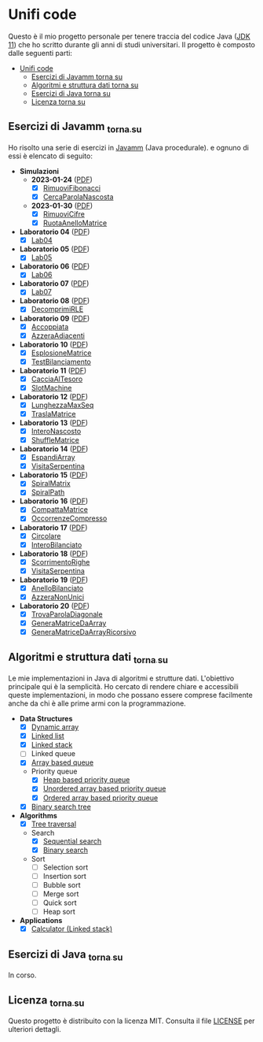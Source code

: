 # Unifi code

Questo è il mio progetto personale per tenere traccia del codice
Java ([JDK 11](https://adoptium.net/temurin/releases/?variant=openjdk11)) che ho scritto durante gli anni di studi
universitari. Il progetto è composto dalle seguenti parti:

- [Unifi code](#unifi-code)
  - [Esercizi di Javamm torna su](#esercizi-di-javamm-torna-su)
  - [Algoritmi e struttura dati torna su](#algoritmi-e-struttura-dati-torna-su)
  - [Esercizi di Java torna su](#esercizi-di-java-torna-su)
  - [Licenza torna su](#licenza-torna-su)

## Esercizi di Javamm [<sub>torna su</sub>](#unifi-code)

Ho risolto una serie di esercizi in [Javamm](https://github.com/LorenzoBettini/javamm) (Java procedurale). e ognuno di
essi è elencato di seguito:

- **Simulazioni**
    - **2023-01-24** ([PDF](./javamm-exercises/src/main/java/com/github/lorenzoyang/simulazioni/prova2023_01_24/20230124%20-%20Terza%20Simulazione%20PI%20-%20finale.pdf))
        - [x] [RimuoviFibonacci](./javamm-exercises/src/main/java/com/github/lorenzoyang/simulazioni/prova2023_01_24/RimuoviFibonacci.java)
        - [x] [CercaParolaNascosta](./javamm-exercises/src/main/java/com/github/lorenzoyang/simulazioni/prova2023_01_24/CercaParolaNascosta.java)
    - **2023-01-30** ([PDF](./javamm-exercises/src/main/java/com/github/lorenzoyang/simulazioni/prova2023_01_30/2023-01-30%20(PI%20Java--)%20-%20finale.pdf))
        - [x] [RimuoviCifre](./javamm-exercises/src/main/java/com/github/lorenzoyang/simulazioni/prova20230130/RimuoviCifre.java)
        - [x] [RuotaAnelloMatrice](./javamm-exercises/src/main/java/com/github/lorenzoyang/simulazioni/prova20230130/RuotaAnelloMatrice.java)
- **Laboratorio 04** ([PDF](./javamm-exercises/src/main/java/com/github/lorenzoyang/lab04/Lab04.pdf))
    - [x] [Lab04](./javamm-exercises/src/main/java/com/github/lorenzoyang/lab04/Lab04.java)
- **Laboratorio 05** ([PDF](./javamm-exercises/src/main/java/com/github/lorenzoyang/lab05/Lab05.pdf))
    - [x] [Lab05](./javamm-exercises/src/main/java/com/github/lorenzoyang/lab05/Lab05.java)
- **Laboratorio 06** ([PDF](./javamm-exercises/src/main/java/com/github/lorenzoyang/lab06/Lab06.pdf))
    - [x] [Lab06](./javamm-exercises/src/main/java/com/github/lorenzoyang/lab06/Lab06.java)
- **Laboratorio 07** ([PDF](./javamm-exercises/src/main/java/com/github/lorenzoyang/lab07/Lab07.pdf))
    - [x] [Lab07](./javamm-exercises/src/main/java/com/github/lorenzoyang/lab07/Lab07.java)
- **Laboratorio 08** ([PDF](./javamm-exercises/src/main/java/com/github/lorenzoyang/lab08/2020-02-05%20(prima%20PI%20-%20es%201).pdf))
    - [x] [DecomprimiRLE](./javamm-exercises/src/main/java/com/github/lorenzoyang/lab08/DecomprimiRLE.java)
- **Laboratorio 09** ([PDF](./javamm-exercises/src/main/java/com/github/lorenzoyang/lab09/2021-01-12%20(simulazione%20prova%20intermedia)%20-%20v00.pdf))
    - [x] [Accoppiata](./javamm-exercises/src/main/java/com/github/lorenzoyang/lab09/Accoppiata.java)
    - [x] [AzzeraAdiacenti](./javamm-exercises/src/main/java/com/github/lorenzoyang/lab09/AzzeraAdiacenti.java)
- **Laboratorio 10** ([PDF](./javamm-exercises/src/main/java/com/github/lorenzoyang/lab10/2021-01-19%20(simulazione%20prova%20intermedia)%20-%20v01.pdf))
    - [x] [EsplosioneMatrice](./javamm-exercises/src/main/java/com/github/lorenzoyang/lab10/EsplosioneMatrice.java)
    - [x] [TestBilanciamento](./javamm-exercises/src/main/java/com/github/lorenzoyang/lab10/TestBilanciamento.java)
- **Laboratorio 11** ([PDF](./javamm-exercises/src/main/java/com/github/lorenzoyang/lab11/20230112%20-%20Prima%20Simulazione%20PI%20-%20finale.pdf))
    - [x] [CacciaAlTesoro](./javamm-exercises/src/main/java/com/github/lorenzoyang/lab11/CacciaAlTesoro.java)
    - [x] [SlotMachine](./javamm-exercises/src/main/java/com/github/lorenzoyang/lab11/SlotMachine.java)
- **Laboratorio 12** ([PDF](./javamm-exercises/src/main/java/com/github/lorenzoyang/lab12/2020-02-19%20(secondaPI).pdf))
    - [x] [LunghezzaMaxSeq](./javamm-exercises/src/main/java/com/github/lorenzoyang/lab12/LunghezzaMaxSeq.java)
    - [x] [TraslaMatrice](./javamm-exercises/src/main/java/com/github/lorenzoyang/lab12/TraslaMatrice.java)
- **Laboratorio 13** ([PDF](./javamm-exercises/src/main/java/com/github/lorenzoyang/lab13/2022-02-08%20(prima%20PI)%20-%20finale.pdf))
    - [x] [InteroNascosto](./javamm-exercises/src/main/java/com/github/lorenzoyang/lab13/InteroNascosto.java)
    - [x] [ShuffleMatrice](./javamm-exercises/src/main/java/com/github/lorenzoyang/lab13/ShuffleMatrice.java)
- **Laboratorio 14** ([PDF](./javamm-exercises/src/main/java/com/github/lorenzoyang/lab14/Esercizi%20estratti%20da%20I%20e%20II%20Appello%20-%20AA%2020-21%20-%20finale.pdf))
    - [x] [EspandiArray](./javamm-exercises/src/main/java/com/github/lorenzoyang/lab14/EspandiArray.java)
    - [x] [VisitaSerpentina](./javamm-exercises/src/main/java/com/github/lorenzoyang/lab14/VisitaSerpentina.java)
- **Laboratorio 15** ([PDF](./javamm-exercises/src/main/java/com/github/lorenzoyang/lab15/testi%20esercizi.pdf))
    - [x] [SpiralMatrix](./javamm-exercises/src/main/java/com/github/lorenzoyang/lab15/SpiralMatrix.java)
    - [x] [SpiralPath](./javamm-exercises/src/main/java/com/github/lorenzoyang/lab15/SpiralPath.java)
- **Laboratorio 16** ([PDF](./javamm-exercises/src/main/java/com/github/lorenzoyang/lab16/Esercizi%20estratti%20da%20IV%20Appello%20e%20da%20RaccoltaEsercizi.pdf))
    - [x] [CompattaMatrice](./javamm-exercises/src/main/java/com/github/lorenzoyang/lab16/CompattaMatrice.java)
    - [x] [OccorrenzeCompresso](./javamm-exercises/src/main/java/com/github/lorenzoyang/lab16/OccorrenzeCompresso.java)
- **Laboratorio 17** ([PDF](./javamm-exercises/src/main/java/com/github/lorenzoyang/lab17/Lab17%20-%20Esercizi.pdf))
    - [x] [Circolare](./javamm-exercises/src/main/java/com/github/lorenzoyang/lab17/Circolare.java)
    - [x] [InteroBilanciato](./javamm-exercises/src/main/java/com/github/lorenzoyang/lab17/InteroBilanciato.java)
- **Laboratorio 18** ([PDF](./javamm-exercises/src/main/java/com/github/lorenzoyang/lab18/Lab18%20-%20esercizi.pdf))
    - [x] [ScorrimentoRighe](./javamm-exercises/src/main/java/com/github/lorenzoyang/lab18/ScorrimentoRighe.java)
    - [x] [VisitaSerpentina](./javamm-exercises/src/main/java/com/github/lorenzoyang/lab18/VisitaSerpentina.java)
- **Laboratorio 19** ([PDF](./javamm-exercises/src/main/java/com/github/lorenzoyang/lab19/Lab19%20-%20Esercizi.pdf))
    - [x] [AnelloBilanciato](./javamm-exercises/src/main/java/com/github/lorenzoyang/lab19/AnelloBilanciato.java)
    - [x] [AzzeraNonUnici](./javamm-exercises/src/main/java/com/github/lorenzoyang/lab19/AzzeraNonUnici.java)
- **Laboratorio 20** ([PDF](./javamm-exercises/src/main/java/com/github/lorenzoyang/lab20/Lab20%20-%20esercizi.pdf))
    - [x] [TrovaParolaDiagonale](./javamm-exercises/src/main/java/com/github/lorenzoyang/lab20/TrovaParolaDiagonale.java)
    - [x] [GeneraMatriceDaArray](./javamm-exercises/src/main/java/com/github/lorenzoyang/lab20/GeneraMatriceDaArray.java)
    - [x] [GeneraMatriceDaArrayRicorsivo](https://github.com/lorenzoyang/unifi-code/blob/75a582968aa89df38700032af5443227c78f5420/javamm-exercises/src/main/java/com/github/lorenzoyang/lab20/GeneraMatriceDaArray.java#L26-L58)

## Algoritmi e struttura dati [<sub>torna su</sub>](#unifi-code)

Le mie implementazioni in Java di algoritmi e strutture dati. L'obiettivo principale qui è la semplicità. Ho cercato di
rendere chiare e accessibili queste implementazioni, in modo che possano essere comprese facilmente anche da chi è alle
prime armi con la programmazione.

- **Data Structures**
    - [x] [Dynamic array](./algorithms-datastructures/src/main/java/com/github/lorenzoyang/algorithms/datastructures/DynamicArray.java)
    - [x] [Linked list](./algorithms-datastructures/src/main/java/com/github/lorenzoyang/algorithms/datastructures/LinkedList.java)
    - [x] [Linked stack](./algorithms-datastructures/src/main/java/com/github/lorenzoyang/algorithms/datastructures/LinkedStack.java)
    - [ ] Linked queue
    - [x] [Array based queue](./algorithms-datastructures/src/main/java/com/github/lorenzoyang/algorithms/datastructures/ArrayQueue.java)
    - Priority queue
        - [x] [Heap based priority queue](./algorithms-datastructures/src/main/java/com/github/lorenzoyang/algorithms/datastructures/priorityqueue/HeapPriorityQueue.java)
        - [x] [Unordered array based priority queue](./algorithms-datastructures/src/main/java/com/github/lorenzoyang/algorithms/datastructures/priorityqueue/UnorderedArrayPriorityQueue.java)
        - [x] [Ordered array based priority queue](./algorithms-datastructures/src/main/java/com/github/lorenzoyang/algorithms/datastructures/priorityqueue/OrderedArrayPriorityQueue.java)
    - [x] [Binary search tree](./algorithms-datastructures/src/main/java/com/github/lorenzoyang/algorithms/datastructures/BinarySearchTree.java)
- **Algorithms**
    - [x] [Tree traversal](./algorithms-datastructures/src/main/java/com/github/lorenzoyang/algorithms/TreeTraversal.java)
    - Search
        - [x] [Sequential search](./algorithms-datastructures/src/main/java/com/github/lorenzoyang/algorithms/search/SequentialSearch.java)
        - [x] [Binary search](./algorithms-datastructures/src/main/java/com/github/lorenzoyang/algorithms/search/BinarySearch.java)
    - Sort
        - [ ] Selection sort
        - [ ] Insertion sort
        - [ ] Bubble sort
        - [ ] Merge sort
        - [ ] Quick sort
        - [ ] Heap sort
- **Applications**
    - [x] [Calculator (Linked stack)](./algorithms-datastructures/src/main/java/com/github/lorenzoyang/algorithms/applications/Calculator.java)

## Esercizi di Java [<sub>torna su</sub>](#unifi-code)

In corso.

## Licenza [<sub>torna su</sub>](#unifi-code)

Questo progetto è distribuito con la licenza MIT. Consulta il file [LICENSE](./LICENSE) per ulteriori dettagli.
